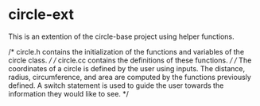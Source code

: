 # circle-ext
This is an extention of the circle-base project using helper functions.

/* circle.h contains the initialization of the functions and variables of the circle class. */
/* circle.cc contains the definitions of these functions. */
/* The coordinates of a circle is defined by the user using inputs. The distance, radius, circumference, and area are computed by the functions previously defined. A switch statement is used to guide the user towards the information they would like to see. */
